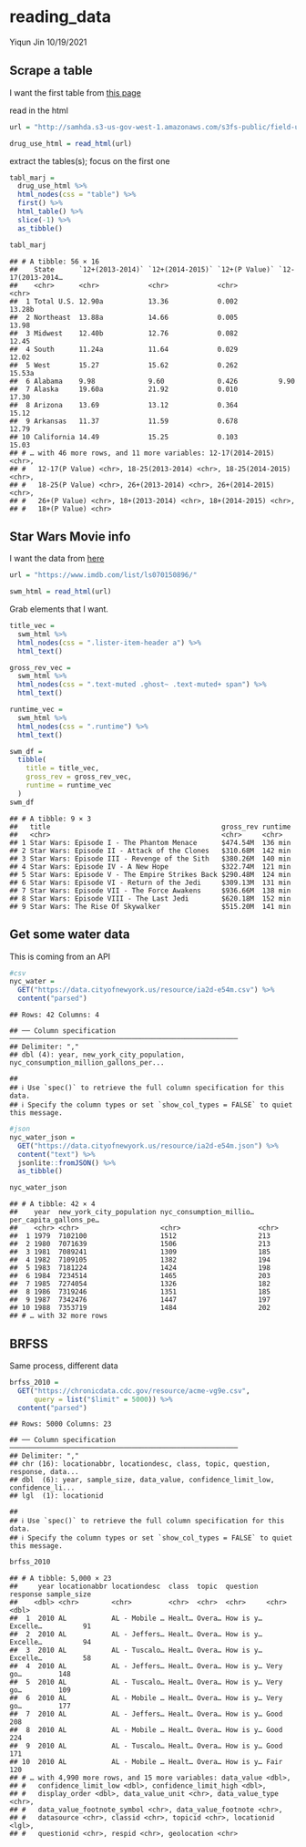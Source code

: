 reading\_data
================
Yiqun Jin
10/19/2021

## Scrape a table

I want the first table from [this
page](http://samhda.s3-us-gov-west-1.amazonaws.com/s3fs-public/field-uploads/2k15StateFiles/NSDUHsaeShortTermCHG2015.htm)

read in the html

``` r
url = "http://samhda.s3-us-gov-west-1.amazonaws.com/s3fs-public/field-uploads/2k15StateFiles/NSDUHsaeShortTermCHG2015.htm"

drug_use_html = read_html(url)
```

extract the tables(s); focus on the first one

``` r
tabl_marj = 
  drug_use_html %>% 
  html_nodes(css = "table") %>% 
  first() %>% 
  html_table() %>% 
  slice(-1) %>% 
  as_tibble()

tabl_marj
```

    ## # A tibble: 56 × 16
    ##    State      `12+(2013-2014)` `12+(2014-2015)` `12+(P Value)` `12-17(2013-2014…
    ##    <chr>      <chr>            <chr>            <chr>          <chr>            
    ##  1 Total U.S. 12.90a           13.36            0.002          13.28b           
    ##  2 Northeast  13.88a           14.66            0.005          13.98            
    ##  3 Midwest    12.40b           12.76            0.082          12.45            
    ##  4 South      11.24a           11.64            0.029          12.02            
    ##  5 West       15.27            15.62            0.262          15.53a           
    ##  6 Alabama    9.98             9.60             0.426          9.90             
    ##  7 Alaska     19.60a           21.92            0.010          17.30            
    ##  8 Arizona    13.69            13.12            0.364          15.12            
    ##  9 Arkansas   11.37            11.59            0.678          12.79            
    ## 10 California 14.49            15.25            0.103          15.03            
    ## # … with 46 more rows, and 11 more variables: 12-17(2014-2015) <chr>,
    ## #   12-17(P Value) <chr>, 18-25(2013-2014) <chr>, 18-25(2014-2015) <chr>,
    ## #   18-25(P Value) <chr>, 26+(2013-2014) <chr>, 26+(2014-2015) <chr>,
    ## #   26+(P Value) <chr>, 18+(2013-2014) <chr>, 18+(2014-2015) <chr>,
    ## #   18+(P Value) <chr>

## Star Wars Movie info

I want the data from [here](https://www.imdb.com/list/ls070150896/)

``` r
url = "https://www.imdb.com/list/ls070150896/"

swm_html = read_html(url)
```

Grab elements that I want.

``` r
title_vec = 
  swm_html %>% 
  html_nodes(css = ".lister-item-header a") %>% 
  html_text()

gross_rev_vec = 
  swm_html %>% 
  html_nodes(css = ".text-muted .ghost~ .text-muted+ span") %>% 
  html_text()

runtime_vec = 
  swm_html %>% 
  html_nodes(css = ".runtime") %>% 
  html_text()

swm_df = 
  tibble(
    title = title_vec,
    gross_rev = gross_rev_vec,
    runtime = runtime_vec
  )
swm_df
```

    ## # A tibble: 9 × 3
    ##   title                                          gross_rev runtime
    ##   <chr>                                          <chr>     <chr>  
    ## 1 Star Wars: Episode I - The Phantom Menace      $474.54M  136 min
    ## 2 Star Wars: Episode II - Attack of the Clones   $310.68M  142 min
    ## 3 Star Wars: Episode III - Revenge of the Sith   $380.26M  140 min
    ## 4 Star Wars: Episode IV - A New Hope             $322.74M  121 min
    ## 5 Star Wars: Episode V - The Empire Strikes Back $290.48M  124 min
    ## 6 Star Wars: Episode VI - Return of the Jedi     $309.13M  131 min
    ## 7 Star Wars: Episode VII - The Force Awakens     $936.66M  138 min
    ## 8 Star Wars: Episode VIII - The Last Jedi        $620.18M  152 min
    ## 9 Star Wars: The Rise Of Skywalker               $515.20M  141 min

## Get some water data

This is coming from an API

``` r
#csv
nyc_water = 
  GET("https://data.cityofnewyork.us/resource/ia2d-e54m.csv") %>% 
  content("parsed")
```

    ## Rows: 42 Columns: 4

    ## ── Column specification ────────────────────────────────────────────────────────
    ## Delimiter: ","
    ## dbl (4): year, new_york_city_population, nyc_consumption_million_gallons_per...

    ## 
    ## ℹ Use `spec()` to retrieve the full column specification for this data.
    ## ℹ Specify the column types or set `show_col_types = FALSE` to quiet this message.

``` r
#json
nyc_water_json =
  GET("https://data.cityofnewyork.us/resource/ia2d-e54m.json") %>% 
  content("text") %>% 
  jsonlite::fromJSON() %>% 
  as_tibble()

nyc_water_json
```

    ## # A tibble: 42 × 4
    ##    year  new_york_city_population nyc_consumption_millio… per_capita_gallons_pe…
    ##    <chr> <chr>                    <chr>                   <chr>                 
    ##  1 1979  7102100                  1512                    213                   
    ##  2 1980  7071639                  1506                    213                   
    ##  3 1981  7089241                  1309                    185                   
    ##  4 1982  7109105                  1382                    194                   
    ##  5 1983  7181224                  1424                    198                   
    ##  6 1984  7234514                  1465                    203                   
    ##  7 1985  7274054                  1326                    182                   
    ##  8 1986  7319246                  1351                    185                   
    ##  9 1987  7342476                  1447                    197                   
    ## 10 1988  7353719                  1484                    202                   
    ## # … with 32 more rows

## BRFSS

Same process, different data

``` r
brfss_2010 = 
  GET("https://chronicdata.cdc.gov/resource/acme-vg9e.csv",
      query = list("$limit" = 5000)) %>% 
  content("parsed")
```

    ## Rows: 5000 Columns: 23

    ## ── Column specification ────────────────────────────────────────────────────────
    ## Delimiter: ","
    ## chr (16): locationabbr, locationdesc, class, topic, question, response, data...
    ## dbl  (6): year, sample_size, data_value, confidence_limit_low, confidence_li...
    ## lgl  (1): locationid

    ## 
    ## ℹ Use `spec()` to retrieve the full column specification for this data.
    ## ℹ Specify the column types or set `show_col_types = FALSE` to quiet this message.

``` r
brfss_2010
```

    ## # A tibble: 5,000 × 23
    ##     year locationabbr locationdesc  class  topic  question  response sample_size
    ##    <dbl> <chr>        <chr>         <chr>  <chr>  <chr>     <chr>          <dbl>
    ##  1  2010 AL           AL - Mobile … Healt… Overa… How is y… Excelle…          91
    ##  2  2010 AL           AL - Jeffers… Healt… Overa… How is y… Excelle…          94
    ##  3  2010 AL           AL - Tuscalo… Healt… Overa… How is y… Excelle…          58
    ##  4  2010 AL           AL - Jeffers… Healt… Overa… How is y… Very go…         148
    ##  5  2010 AL           AL - Tuscalo… Healt… Overa… How is y… Very go…         109
    ##  6  2010 AL           AL - Mobile … Healt… Overa… How is y… Very go…         177
    ##  7  2010 AL           AL - Jeffers… Healt… Overa… How is y… Good             208
    ##  8  2010 AL           AL - Mobile … Healt… Overa… How is y… Good             224
    ##  9  2010 AL           AL - Tuscalo… Healt… Overa… How is y… Good             171
    ## 10  2010 AL           AL - Mobile … Healt… Overa… How is y… Fair             120
    ## # … with 4,990 more rows, and 15 more variables: data_value <dbl>,
    ## #   confidence_limit_low <dbl>, confidence_limit_high <dbl>,
    ## #   display_order <dbl>, data_value_unit <chr>, data_value_type <chr>,
    ## #   data_value_footnote_symbol <chr>, data_value_footnote <chr>,
    ## #   datasource <chr>, classid <chr>, topicid <chr>, locationid <lgl>,
    ## #   questionid <chr>, respid <chr>, geolocation <chr>

